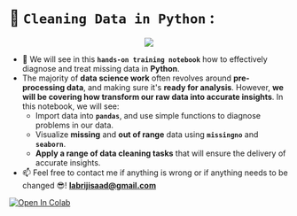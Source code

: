 # 🧹 `Cleaning Data in Python` :

<p align="center">
  <img src="https://user-images.githubusercontent.com/74627083/156902600-0d88a238-276b-4c10-a35e-c713c8b879fd.jpg" />
</p>

- 🎯 We will see in this **`hands-on training notebook`** how to effectively diagnose and treat missing data in **Python**.
- The majority of **data science work** often revolves around **pre-processing data**, and making sure it's **ready for analysis**. However, **we will be covering how transform our raw data into accurate insights**. In this notebook, we will see:
   - Import data into **`pandas`**, and use simple functions to diagnose problems in our data.
   - Visualize **missing** and **out of range** data using **`missingno`** and **`seaborn`**.
   - **Apply a range of data cleaning tasks** that will ensure the delivery of accurate insights.
- 📫 Feel free to contact me if anything is wrong or if anything needs to be changed 😎!  **labrijisaad@gmail.com**

<a href="https://colab.research.google.com/github/labrijisaad/Cleaning-Data-in-Python" target="_parent"><img src="https://colab.research.google.com/assets/colab-badge.svg" alt="Open In Colab"/></a>
